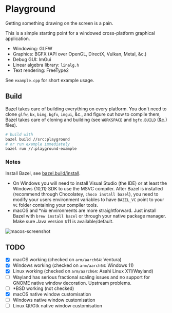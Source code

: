 # Playground

Getting something drawing on the screen is a pain.

This is a simple starting point for a windowed cross-platform graphical application.

- Windowing: GLFW
- Graphics: BGFX (API over OpenGL, DirectX, Vulkan, Metal, &c.)
- Debug GUI: ImGui
- Linear algebra library: `linalg.h`
- Text rendering: FreeType2

See `example.cpp` for short example usage.

## Build

Bazel takes care of building everything on every platform.
You don't need to clone `glfw`, `bx`, `bimg`, `bgfx`, `imgui`, &c., and figure out how to compile them,
Bazel takes care of cloning and building (see `WORKSPACE` and `bgfx.BUILD` (&c.) files).

```sh
# build with
bazel build //src:playground
# or run example immediately
bazel run //:playground-example
```

### Notes

Install Bazel, see [bazel.build/install](https://bazel.build/install).

- On Windows you will need to install Visual Studio (the IDE) or at least the Windows {10,11} SDK to use the MSVC compiler. After Bazel is installed (recommend through Chocolatey, `choco install bazel`), you need to modify your users environment variables to have `BAZEL_VC` point to your `VC` folder containing your compiler tools.
- macOS and *nix environments are more straightforward. Just install Bazel with `brew install bazel` or through your native package manager. Make sure Java version ≥11 is available/default.

![macos-screenshot](https://user-images.githubusercontent.com/26842759/220960536-9875f36d-09df-491a-bb5c-ed5e35119799.png)
<!-- ![windows-screenshot](https://user-images.githubusercontent.com/26842759/220960544-1271bf7a-1d1c-45ac-9f2e-14993e81219d.png) -->

## TODO

- [x] macOS working (checked on `arm/aarch64`: Ventura)
- [x] Windows working (checked on `arm/aarch64`: Windows 11)
- [x] Linux working (checked on `arm/aarch64`: Asahi Linux X11/Wayland)
- [ ] Wayland has serious fractional scaling issues and no support for GNOME native window decoration. Upstream problems.
- [ ] *BSD working (not checked)
- [x] macOS native window customisation
- [ ] Windows native window customisation
- [ ] Linux Qt/Gtk native window customisation
